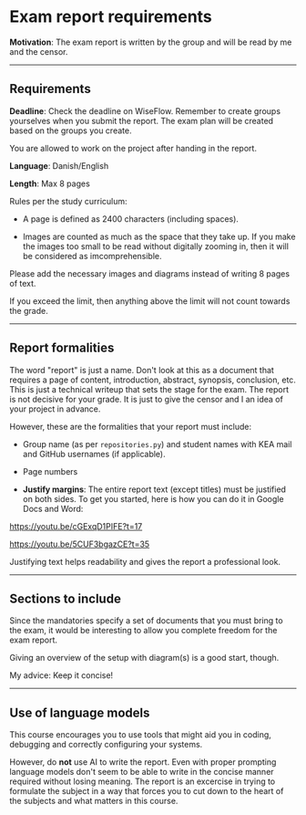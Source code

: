 # Exam report requirements

**Motivation**: The exam report is written by the group and will be read by me and the censor. 

---

## Requirements

**Deadline**: Check the deadline on WiseFlow. Remember to create groups yourselves when you submit the report. The exam plan will be created based on the groups you create.

You are allowed to work on the project after handing in the report.

**Language**: Danish/English

**Length**: Max 8 pages

Rules per the study curriculum:

- A page is defined as 2400 characters (including spaces).

- Images are counted as much as the space that they take up. If you make the images too small to be read without digitally zooming in, then it will be considered as imcomprehensible.

Please add the necessary images and diagrams instead of writing 8 pages of text.

If you exceed the limit, then anything above the limit will not count towards the grade.

---


## Report formalities

The word "report" is just a name. Don't look at this as a document that requires a page of content, introduction, abstract, synopsis, conclusion, etc. This is just a technical writeup that sets the stage for the exam. The report is not decisive for your grade. It is just to give the censor and I an idea of your project in advance. 

However, these are the formalities that your report must include:

- Group name (as per `repositories.py`) and student names with KEA mail and GitHub usernames (if applicable).

- Page numbers

- **Justify margins**: The entire report text (except titles) must be justified on both sides. To get you started, here is how you can do it in Google Docs and Word:

https://youtu.be/cGExqD1PIFE?t=17

https://youtu.be/5CUF3bgazCE?t=35

Justifying text helps readability and gives the report a professional look.


---

## Sections to include

Since the mandatories specify a set of documents that you must bring to the exam, it would be interesting to allow you complete freedom for the exam report. 

Giving an overview of the setup with diagram(s) is a good start, though.

My advice: Keep it concise!

---

## Use of language models

This course encourages you to use tools that might aid you in coding, debugging and correctly configuring your systems.

However, do **not** use AI to write the report. Even with proper prompting language models don't seem to be able to write in the concise manner required without losing meaning. The report is an excercise in trying to formulate the subject in a way that forces you to cut down to the heart of the subjects and what matters in this course.
